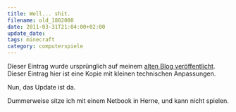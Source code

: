 ```yaml
---
title: Well... shit.
filename: old_1802080
date: 2011-03-31T21:04:00+02:00
update_date:
tags: minecraft
category: computerspiele
---
```

Dieser Eintrag wurde ursprünglich auf meinem [alten Blog veröffentlicht](https://stu.blogger.de/stories/1802080/). Dieser Eintrag hier ist eine Kopie mit kleinen technischen Anpassungen.

Nun, das Update ist da.

Dummerweise sitze ich mit einem Netbook in Herne, und kann nicht spielen.
